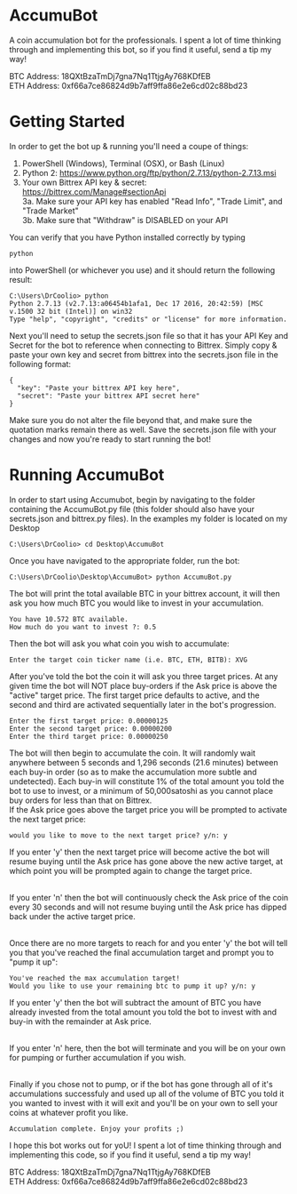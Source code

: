 # AccumuBot
A coin accumulation bot for the professionals. I spent a lot of time thinking through and implementing this bot, so if you find it useful, send a tip my way!

BTC Address: 18QXtBzaTmDj7gna7Nq1TtjgAy768KDfEB <br>
ETH Address: 0xf66a7ce86824d9b7aff9ffa86e2e6cd02c88bd23

# Getting Started

In order to get the bot up & running you'll need a coupe of things:

1. PowerShell (Windows), Terminal (OSX), or Bash (Linux) <br>
2. Python 2: https://www.python.org/ftp/python/2.7.13/python-2.7.13.msi
3. Your own Bittrex API key & secret: https://bittrex.com/Manage#sectionApi
<br>    3a. Make sure your API key has enabled "Read Info", "Trade Limit", and "Trade Market"
<br>    3b. Make sure that "Withdraw" is DISABLED on your API

You can verify that you have Python installed correctly by typing 
```
python 
```
into PowerShell (or whichever you use) and it should return the following result:

```
C:\Users\DrCoolio> python
Python 2.7.13 (v2.7.13:a06454b1afa1, Dec 17 2016, 20:42:59) [MSC v.1500 32 bit (Intel)] on win32
Type "help", "copyright", "credits" or "license" for more information.
```

Next you'll need to setup the secrets.json file so that it has your API Key and Secret for the bot to reference when connecting to Bittrex. Simply copy & paste your own key and secret from bittrex into the secrets.json file in the following format:

```
{
  "key": "Paste your bittrex API key here",
  "secret": "Paste your bittrex API secret here"
}
```

Make sure you do not alter the file beyond that, and make sure the quotation marks remain there as well. Save the secrets.json file with your changes and now you're ready to start running the bot!

# Running AccumuBot

In order to start using Accumubot, begin by navigating to the folder containing the AccumuBot.py file (this folder should also have your secrets.json and bittrex.py files). In the examples my folder is located on my Desktop

```
C:\Users\DrCoolio> cd Desktop\AccumuBot
```
Once you have navigated to the appropriate folder, run the bot:
```
C:\Users\DrCoolio\Desktop\AccumuBot> python AccumuBot.py
```
The bot will print the total available BTC in your bittrex account, it will then ask you how much BTC you would like to invest in your accumulation. 
```
You have 10.572 BTC available.
How much do you want to invest ?: 0.5
```
Then the bot will ask you what coin you wish to accumulate:
```
Enter the target coin ticker name (i.e. BTC, ETH, BITB): XVG
```
After you've told the bot the coin it will ask you three target prices. At any given time the bot will NOT place buy-orders if the Ask price is above the "active" target price. The first target price defaults to active, and the second and third are activated sequentially later in the bot's progression.
```
Enter the first target price: 0.00000125
Enter the second target price: 0.00000200
Enter the third target price: 0.00000250
```
The bot will then begin to accumulate the coin. It will randomly wait anywhere between 5 seconds and 1,296 seconds (21.6 minutes) between each buy-in order (so as to make the accumulation more subtle and undetected). Each buy-in will constitute 1% of the total amount you told the bot to use to invest, or a minimum of 50,000satoshi as you cannot place buy orders for less than that on Bittrex.
<br>If the Ask price goes above the target price you will be prompted to activate the next target price:
```
would you like to move to the next target price? y/n: y
```
If you enter 'y' then the next target price will become active the bot will resume buying until the Ask price has gone above the new active target, at which point you will be prompted again to change the target price. 

<br>If you enter 'n' then the bot will continuously check the Ask price of the coin every 30 seconds and will not resume buying until the Ask price has dipped back under the active target price.

<br>Once there are no more targets to reach for and you enter 'y' the bot will tell you that you've reached the final accumulation target and prompt you to "pump it up":
```
You've reached the max accumulation target!
Would you like to use your remaining btc to pump it up? y/n: y
```
If you enter 'y' then the bot will subtract the amount of BTC you have already invested from the total amount you told the bot to invest with and buy-in with the remainder at Ask price.

<br>If you enter 'n' here, then the bot will terminate and you will be on your own for pumping or further accumulation if you wish. 

<br>Finally if you chose not to pump, or if the bot has gone through all of it's accumulations successfuly and used up all of the volume of BTC you told it you wanted to invest with it will exit and you'll be on your own to sell your coins at whatever profit you like.

```
Accumulation complete. Enjoy your profits ;)
```

I hope this bot works out for yoU! I spent a lot of time thinking through and implementing this code, so if you find it useful, send a tip my way!

BTC Address: 18QXtBzaTmDj7gna7Nq1TtjgAy768KDfEB <br>
ETH Address: 0xf66a7ce86824d9b7aff9ffa86e2e6cd02c88bd23
